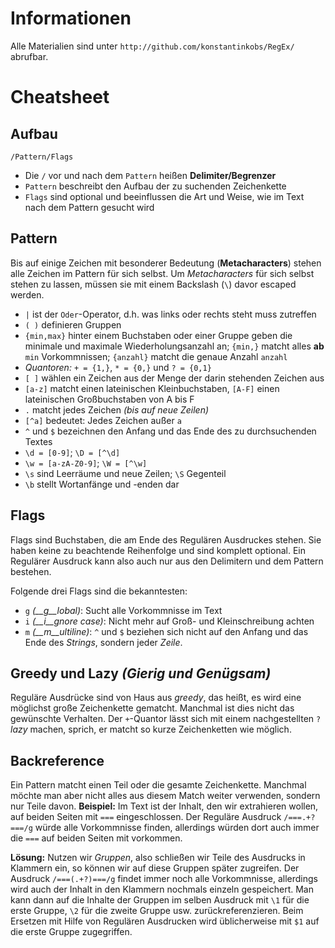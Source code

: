 # Informationen

Alle Materialien sind unter `http://github.com/konstantinkobs/RegEx/` abrufbar.

# Cheatsheet

## Aufbau
```
/Pattern/Flags
```

- Die `/` vor und nach dem `Pattern` heißen **Delimiter/Begrenzer**
- `Pattern` beschreibt den Aufbau der zu suchenden Zeichenkette
- `Flags` sind optional und beeinflussen die Art und Weise, wie im Text nach dem Pattern gesucht wird

## Pattern

Bis auf einige Zeichen mit besonderer Bedeutung (**Metacharacters**) stehen alle Zeichen im Pattern für sich selbst. Um *Metacharacters* für sich selbst stehen zu lassen, müssen sie mit einem Backslash (`\`) davor escaped werden.

- `|` ist der `Oder`-Operator, d.h. was links oder rechts steht muss zutreffen
- `( )` definieren Gruppen
- `{min,max}` hinter einem Buchstaben oder einer Gruppe geben die minimale und maximale Wiederholungsanzahl an; `{min,}` matcht alles **ab** `min` Vorkommnissen; `{anzahl}` matcht die genaue Anzahl `anzahl`
- *Quantoren:* `+ = {1,}`, `* = {0,}` und `? = {0,1}`
- `[ ]` wählen ein Zeichen aus der Menge der darin stehenden Zeichen aus
- `[a-z]` matcht einen lateinischen Kleinbuchstaben, `[A-F]` einen lateinischen Großbuchstaben von A bis F
- `.` matcht jedes Zeichen *(bis auf neue Zeilen)*
- `[^a]` bedeutet: Jedes Zeichen außer `a`
- `^` und `$` bezeichnen den Anfang und das Ende des zu durchsuchenden Textes
- `\d = [0-9]`; `\D = [^\d]`
- `\w = [a-zA-Z0-9]`; `\W = [^\w]`
- `\s` sind Leerräume und neue Zeilen; `\S` Gegenteil
- `\b` stellt Wortanfänge und -enden dar

## Flags

Flags sind Buchstaben, die am Ende des Regulären Ausdruckes stehen. Sie haben keine zu beachtende Reihenfolge und sind komplett optional. Ein Regulärer Ausdruck kann also auch nur aus den Delimitern und dem Pattern bestehen.

Folgende drei Flags sind die bekanntesten:

- `g` *(__g__lobal)*: Sucht alle Vorkommnisse im Text
- `i` *(__i__gnore case)*: Nicht mehr auf Groß- und Kleinschreibung achten
- `m` *(__m__ultiline)*: `^` und `$` beziehen sich nicht auf den Anfang und das Ende des *Strings*, sondern jeder *Zeile*.

## Greedy und Lazy *(Gierig und Genügsam)*

Reguläre Ausdrücke sind von Haus aus *greedy*, das heißt, es wird eine möglichst große Zeichenkette gematcht. Manchmal ist dies nicht das gewünschte Verhalten. Der `+`-Quantor lässt sich mit einem nachgestellten `?` *lazy* machen, sprich, er matcht so kurze Zeichenketten wie möglich.

## Backreference

Ein Pattern matcht einen Teil oder die gesamte Zeichenkette. Manchmal möchte man aber nicht alles aus diesem Match weiter verwenden, sondern nur Teile davon. **Beispiel:** Im Text ist der Inhalt, den wir extrahieren wollen, auf beiden Seiten mit `===` eingeschlossen. Der Reguläre Ausdruck `/===.+?===/g` würde alle Vorkommnisse finden, allerdings würden dort auch immer die `===` auf beiden Seiten mit vorkommen.

**Lösung:** Nutzen wir *Gruppen*, also schließen wir Teile des Ausdrucks in Klammern ein, so können wir auf diese Gruppen später zugreifen. Der Ausdruck `/===(.+?)===/g` findet immer noch alle Vorkommnisse, allerdings wird auch der Inhalt in den Klammern nochmals einzeln gespeichert. Man kann dann auf die Inhalte der Gruppen im selben Ausdruck mit `\1` für die erste Gruppe, `\2` für die zweite Gruppe usw. zurückreferenzieren. Beim Ersetzen mit Hilfe von Regulären Ausdrucken wird üblicherweise mit `$1` auf die erste Gruppe zugegriffen.